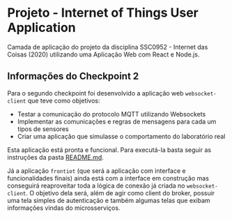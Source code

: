 # Projeto - Internet of Things User Application
Camada de aplicação do projeto da disciplina SSC0952 - Internet das Coisas (2020) utilizando uma Aplicação Web com React e Node.js.

## Informações do Checkpoint 2 

Para o segundo checkpoint foi desenvolvido a aplicação web `websocket-client` que teve como objetivos:

- Testar a comunicação do protocolo MQTT utilizando Websockets
- Implementar as comunicações e regras de mensagens para cada um tipos de sensores
- Criar uma aplicação que simulasse o comportamento do laboratório real

Esta aplicação está pronta e funcional. Para executá-la basta seguir as instruções da pasta [README.md](/websock-client).

Já a aplicação `frontiot` (que será a aplicação com interface e funcionalidades finais) ainda está com a interface em construção mas conseguirá reaproveitar toda a lógica de conexão já criada no `websocket-client`. O objetivo dela será, além de agir como client do broker,  possuir uma tela simples de autenticação e também algumas telas que exibam informações vindas do microsserviços.

